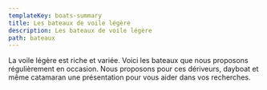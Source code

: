 ```yaml
---
templateKey: boats-summary
title: Les bateaux de voile légère
description: Les bateaux de voile légère
path: bateaux
---
```


La voile légère est riche et variée. Voici les bateaux que nous proposons régulièrement en occasion. Nous proposons pour ces dériveurs, dayboat et même catamaran une présentation pour vous aider dans vos recherches.